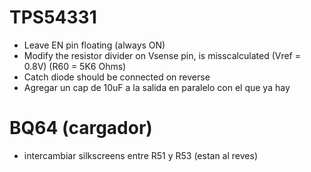 # TPS54331

* Leave EN pin floating (always ON)
* Modify the resistor divider on Vsense pin, is misscalculated (Vref = 0.8V)
  (R60 = 5K6 Ohms)
* Catch diode should be connected on reverse
* Agregar un cap de 10uF a la salida en paralelo con el que ya hay

# BQ64 (cargador)

* intercambiar silkscreens entre R51 y R53 (estan al reves)
